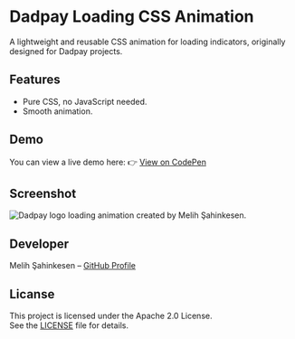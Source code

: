 # Dadpay Loading CSS Animation
A lightweight and reusable CSS animation for loading indicators, originally designed for Dadpay projects.

## Features
- Pure CSS, no JavaScript needed.
- Smooth animation.

## Demo
You can view a live demo here:
👉 [View on CodePen](https://codepen.io/melihsahinkesen/pen/gbbxmWV)

## Screenshot
![Dadpay logo loading animation created by Melih Şahinkesen.](https://www.melihsahinkesen.com/dropbox/dadpaylogoani/dadpay-logo-animation.gif)

## Developer
Melih Şahinkesen – [GitHub Profile](https://github.com/melihsahinkesen)

## Licanse
This project is licensed under the Apache 2.0 License.  
See the [LICENSE](https://github.com/melihsahinkesen/dadpay-loading-css-animation/blob/main/LICENSE) file for details.
